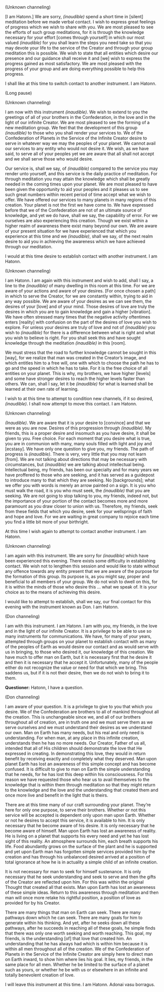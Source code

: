 <p class="channel-type">(Unknown channeling)</p>
<p>[I am Hatonn.] We are sorry, <em>(inaudible)</em> spend a short time in [silent] meditation before we made verbal contact. I wish to express great feelings of progress which we wish to share with you. We are most pleased to see the efforts of such group meditations, for it is through the knowledge necessary for your effort [comes through yourself] in which our most valued <em>(inaudible)</em> for you shall learn the steps you need take so that you may devote your life to the service of the Creator and through your group meditation this is possible. We wish to state that all entities which desire our presence and our guidance shall receive it and [we] wish to express the progress gained as most satisfactory. We are most pleased with the progress of your group and are doing everything possible to help this progress.</p>
<p>I shall like at this time to switch contact to another instrument. I am Hatonn.</p>
<p class="comment">(Long pause)</p>
<p class="channel-type">(Unknown channeling)</p>
<p>I am now with this instrument <em>(inaudible)</em>. We wish to extend to you the greetings of all of your brothers in the Confederation, in the love and in the light of our infinite Creator. We are most pleased to see the forming of a new meditation group. We feel that the development of this group <em>(inaudible)</em> to those who you shall render your services to. We of the Confederation of Planets in the Service of the Infinite Creator desire to serve in whatever way we may the peoples of your planet. We cannot avail our services to any entity who would not desire it. We wish, as we have said, to serve all of your peoples yet we are aware that all shall not accept and we shall serve those who would desire.</p>
<p>Our service is, shall we say, of <em>(inaudible)</em> compared to the service you may render unto yourself, and this service is the daily practice of meditation. For through meditation you may attain the knowledge which shall be greatly needed in the coming times upon your planet. We are most pleased to have been given the opportunity to aid your peoples and it pleases us to see such great numbers within recent period of time accept what we wish to offer. We have offered our services to many planets in many regions of this creation. Your planet is not the first we have come to. We have expressed before that we of the Confederation are not of an ultimate source of knowledge, and yet we do have, shall we say, the capability of error. For we ourselves are also experiencing this creation. Though we exist within a higher realm of awareness there exist many beyond our own. We are aware of your present situation for we have experienced that which you experience at this time and we <em>(inaudible)</em>, shall we say, of the next realm desire to aid you in achieving the awareness which we have achieved through our meditation.</p>
<p>I would at this time desire to establish contact with another instrument. I am Hatonn.</p>
<p class="channel-type">(Unknown channeling)</p>
<p>I am Hatonn. I am again with this instrument and wish to add, shall I say, a line to the <em>(inaudible)</em> of many dwelling in this room at this time. For we are aware of your actions and aware of your desires. [For once chosen a path] in which to serve the Creator, for we are constantly within, trying to aid in any way possible. We are aware of your desires as we can see them, the desires of your [love] and of your mind. Those desires of love are truly the desires in which you are to gain knowledge and gain a higher [vibration]. We have often stressed many times that the negative activity oftentimes enters [reality] with confusion on the part of the desires of love you wish to explore. For unless your desires are truly of love and not of <em>(inaudible)</em> you wish to <em>(inaudible)</em> for there is a difference between what is right and what you wish to believe is right. For you shall seek this and have sought knowledge through the meditation <em>(inaudible)</em> in this [room].</p>
<p>We must stress that the road to further knowledge cannot be sought in this [way], for we realize that man was created in the Creator’s image, and which entitles him to a free will, one with which to choose the path he has to go and the speed in which he has to take. For it is the free choice of all entities on your planet. This is why, my brothers, we have higher [levels] and some have stronger desires to reach the higher levels faster than others. We can, shall I say, let it be <em>(inaudible)</em> for what is learned shall be learned at their own rate of learning.</p>
<p>I wish to at this time to attempt to condition new channels, if it so desired, <em>(inaudible)</em>. I shall now attempt to move this contact. I am Hatonn.</p>
<p class="channel-type">(Unknown channeling)</p>
<p><em>(Inaudible)</em>. We are aware that it is your desire to [convince] and that we were as you are now. Desires of this progression through <em>(inaudible)</em>. My friends, this is a proper desire and insomuch as you have desire, it shall be given to you. Free choice. For each moment that you desire what is true, you are in communion with many, many souls filled with light and joy and [ecstasy]. We have only one question to give you, my friends. The path of progress is <em>(inaudible)</em>. There is very, very little that you may not learn [from]. We are not talking about directions that may be necessary with circumstances, but <em>(inaudible)</em> we are talking about intellectual being. Intellectual being, my friends, has been our specialty and for many years we have proffered to those who are seeking, and it has served as a guidepost to introduce many to that which they are seeking. No [backgrounds]; what we offer you with words is merely an arrow painted on a sign. It is you who must walk the road, it is you who must seek, the <em>(inaudible)</em> that you are seeking. We are not going to stop talking to you, my friends, indeed not, but the importance of your portion of the contact becomes more and more paramount as you draw closer to union with us. Therefore, my friends, seek from these fields that which you desire, seek for your wellsprings of faith and hope and love. For we are waiting in great company to rejoice each time you find a little bit more of your birthright.</p>
<p>At this time I wish again to attempt to contact another instrument. I am Hatonn.</p>
<p class="channel-type">(Unknown channeling)</p>
<p>I am again with this instrument. We are sorry for <em>(inaudible)</em> which have been experienced this evening. There exists some difficulty in establishing contact. We wish not to lengthen this session and would like to state without any offence towards any entity present that we are aware of the purpose for the formation of this group. Its purpose is, as you might say, proper and beneficial to all members of your group. We do not wish to dwell on this, for it is within the minds of those who desire this … what we speak of. It is your choice as to the means of achieving this desire.</p>
<p>I would like to attempt to establish, shall we say, our final contact for this evening with the instrument known as Don. I am Hatonn.</p>
<p class="channel-type">(Don channeling)</p>
<p>I am with this instrument. I am Hatonn. I am with you, my friends, in the love and in the light of our infinite Creator. It is a privilege to be able to use so many instruments for communications. We have, for many of your years, attempted through groups on your planet to establish contact with as many of the peoples of Earth as would desire our contact and as would serve with us in bringing, to those who desired it, our knowledge of this creation. We have much to offer man on Earth, but it is necessary first that he desire it and then it is necessary that he accept it. Unfortunately, many of the people either do not recognize the value or need for that which we bring. This saddens us, but if it is not their desire, then we do not wish to bring it to them.</p>
<p><strong>Questioner:</strong> Hatonn, I have a question.</p>
<p class="channel-type">(Don channeling)</p>
<p>I am aware of your question. It is a privilege to give to you that which you desire. We of the Confederation are brothers to all of mankind throughout all the creation. This is unchangeable since we, and all of our brothers throughout all of creation, are in truth one and we must serve them as we serve ourselves and we must understand their desires as we understand our own. Man on Earth has many needs, but his real and only need is understanding. For when man, at any place in this infinite creation, understands then he has no more needs. Our Creator, Father of us all, intended that all of His children should demonstrate the love that He expressed in creating. In demonstrating this love, they would in return benefit by receiving exactly and completely what they deserved. Man upon planet Earth has lost an awareness of this simple concept and has become confused. It is difficult to give to man on Earth the simple understanding that he needs, for he has lost this deep within his consciousness. For this reason we have requested those who hear us to avail themselves to the knowledge that is within them through meditation so that they might return to the knowledge and the love and the understanding that created them and once more live and benefit in the light that is theirs.</p>
<p>There are at this time many of our craft surrounding your planet. They’re here for only one purpose, to serve their brothers. Whether or not this service will be accepted is dependent only upon man upon Earth. Whether or not he desires to accept this service, it is available to him. It is only necessary that he become aware of his desire. It is only necessary that he become aware of himself. Man upon Earth has lost an awareness of reality. He is living on a planet that supports his every need and yet he has lost sight of this reality. An atmosphere surrounds him, each breath supports his life. Food abundantly grows on the surface of the plant and he is supported and yet upon Earth man has forgotten simple services provided him by the creation and has through his unbalanced desired arrived at a position of total ignorance at how he is in actuality a simple child of an infinite creation.</p>
<p>It is not necessary for man to seek for himself sustenance. It is only necessary that he seek understanding and seek to serve and then the gifts of the Creator are reflected upon him. For this was within the original Thought that created all that exists. Man upon Earth has lost an awareness of these simple ideas. Return to this awareness through meditation and then man will once more retake his rightful position, a position of love as provided for by his Creator.</p>
<p>There are many things that man on Earth can seek. There are many pathways down which he can seek. There are many goals for him to generate within his thinking. And yet, after he seeks down all these pathways, after he succeeds in reaching all of these goals, he simple finds that there was only one worth seeking and worth reaching. This goal, my friends, is the understanding [of] that love that created him. An understanding that he has always had which is within him because it is within all men throughout all of the creation. We of the Confederation of Planets in the Service of the Infinite Creator are simply here to direct man on Earth inward, to show him where lies his goal. It lies, my friends, in the same place for all men. Whether he be limited to the surface of a planet such as yours, or whether he be with us or elsewhere in an infinite and totally benevolent creation of love.</p>
<p>I will leave this instrument at this time. I am Hatonn. Adonai vasu borragus.</p>